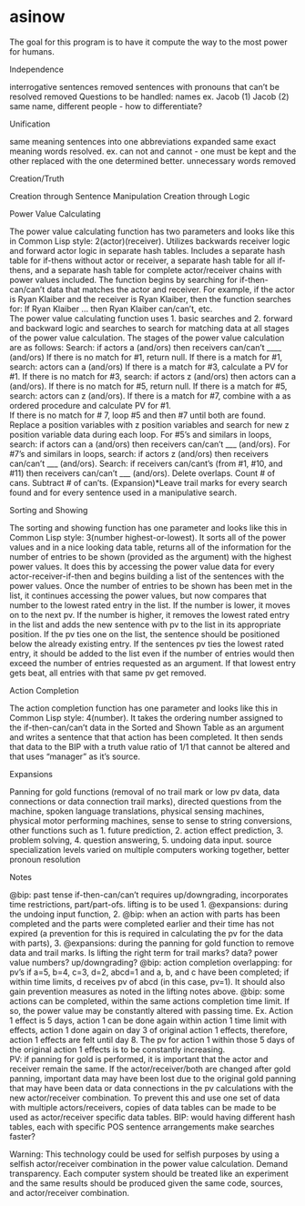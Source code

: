 # asinow

The goal for this program is to have it compute the way to the most power for humans. 

Independence

interrogative sentences removed
sentences with pronouns that can’t be resolved removed
Questions to be handled: 
names ex. Jacob (1) Jacob (2) same name, different people - how to differentiate? 

Unification

same meaning sentences into one
abbreviations expanded
same exact meaning words resolved. ex. can not and cannot - one must be kept and the other replaced with the one determined better. 
unnecessary words removed 

Creation/Truth

Creation through Sentence Manipulation
Creation through Logic

Power Value Calculating

The power value calculating function has two parameters and looks like this in Common Lisp style: 2(actor)(receiver). 
Utilizes backwards receiver logic and forward actor logic in separate hash tables. Includes a separate hash table for if-thens without actor or receiver, a separate hash table for all if-thens, and a separate hash table for complete actor/receiver chains with power values included. 
The function begins by searching for if-then-can/can’t data that matches the actor and receiver. For example, if the actor is Ryan Klaiber and the receiver is Ryan Klaiber, then the function searches for: If Ryan Klaiber … then Ryan Klaiber can/can’t, etc.  
The power value calculating function uses 1. basic searches and 2. forward and backward logic and searches to search for matching data at all stages of the power value calculation. The stages of the power value calculation are as follows: 
Search: if actors a (and/ors) then receivers can/can’t ____ (and/ors)
If there is no match for #1, return null. 
If there is a match for #1, search: actors can a (and/ors)
If there is a match for #3, calculate a PV for #1. 
If there is no match for #3, search: if actors z (and/ors) then actors can a (and/ors). 
If there is no match for #5, return null.
If there is a match for #5, search: actors can z (and/ors). 
If there is a match for #7, combine with a as ordered procedure and calculate PV for #1.  
If there is no match for # 7, loop #5 and then #7 until both are found. Replace a position variables with z position variables and search for new z position variable data during each loop. 
For #5’s and similars in loops, search: if actors can a (and/ors) then receivers can/can’t ___ (and/ors). 
For #7’s and similars in loops, search: if actors z (and/ors) then receivers can/can’t ___ (and/ors). 
Search: if receivers can/cant’s (from #1, #10, and #11) then receivers can/can’t ___ (and/ors). 
Delete overlaps. 
Count # of cans. 
Subtract # of can’ts.
(Expansion)*Leave trail marks for every search found and for every sentence used in a manipulative search. 

Sorting and Showing

The sorting and showing function has one parameter and looks like this in Common Lisp style: 3(number highest-or-lowest). It sorts all of the power values and in a nice looking data table, returns all of the information for the number of entries to be shown (provided as the argument) with the highest power values. It does this by accessing the power value data for every actor-receiver-if-then and begins building a list of the sentences with the power values. Once the number of entries to be shown has been met in the list, it continues accessing the power values, but now compares that number to the lowest rated entry in the list. If the number is lower, it moves on to the next pv. If the number is higher, it removes the lowest rated entry in the list and adds the new sentence with pv to the list in its appropriate position. If the pv ties one on the list, the sentence should be positioned below the already existing entry. If the sentences pv ties the lowest rated entry, it should be added to the list even if the number of entries would then exceed the number of entries requested as an argument. If that lowest entry gets beat, all entries with that same pv get removed. 

Action Completion 

The action completion function has one parameter and looks like this in Common Lisp style: 4(number). It takes the ordering number assigned to the if-then-can/can’t data in the Sorted and Shown Table as an argument and writes a sentence that that action has been completed. It then sends that data to the BIP with a truth value ratio of 1/1 that cannot be altered and that uses “manager” as it’s source. 

Expansions

Panning for gold functions (removal of no trail mark or low pv data, data connections or data connection trail marks), directed questions from the machine, spoken language translations, physical sensing machines, physical motor performing machines, sense to sense to string conversions, other functions such as 1. future prediction, 2. action effect prediction, 3. problem solving, 4. question answering, 5. undoing data input. source specialization levels varied on multiple computers working together, better pronoun resolution

Notes 

@bip: past tense if-then-can/can’t requires up/downgrading, incorporates time restrictions, part/part-ofs. 
lifting is to be used 1. @expansions: during the undoing input function, 2. @bip: when an action with parts has been completed and the parts were completed earlier and their time has not expired (a prevention for this is required in calculating the pv for the data with parts), 3. @expansions: during the panning for gold function to remove data and trail marks. Is lifting the right term for trail marks? data? power value numbers? up/downgrading? 
@bip: action completion overlapping: for pv’s if a=5, b=4, c=3, d=2, abcd=1 and a, b, and c have been completed; if within time limits, d receives pv of abcd (in this case, pv=1). It should also gain prevention measures as noted in the lifting notes above. 
@bip: some actions can be completed, within the same actions completion time limit. If so, the power value may be constantly altered with passing time. Ex. Action 1 effect is 5 days, action 1 can be done again within action 1 time limit with effects, action 1 done again on day 3 of original action 1 effects, therefore, action 1 effects are felt until day 8. The pv for action 1 within those 5 days of the original action 1 effects is to be constantly increasing.  
PV: if panning for gold is performed, it is important that the actor and receiver remain the same. If the actor/receiver/both are changed after gold panning, important data may have been lost due to the original gold panning that may have been data or data connections in the pv calculations with the new actor/receiver combination. To prevent this and use one set of data with multiple actors/receivers, copies of data tables can be made to be used as actor/receiver specific data tables. 
BIP: would having different hash tables, each with specific POS sentence arrangements make searches faster? 

Warning: This technology could be used for selfish purposes by using a selfish actor/receiver combination in the power value calculation. Demand transparency. Each computer system should be treated like an experiment and the same results should be produced given the same code, sources, and actor/receiver combination. 








